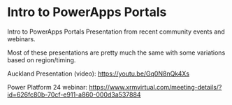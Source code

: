 # Intro to PowerApps Portals
Intro to PowerApps Portals Presentation from recent community events and webinars.

Most of these presentations are pretty much the same with some variations based on region/timing.

Auckland Presentation (video):
https://youtu.be/Gq0N8nQk4Xs

Power Platform 24 webinar:
https://www.xrmvirtual.com/meeting-details/?id=626fc80b-70cf-e911-a860-000d3a537884


